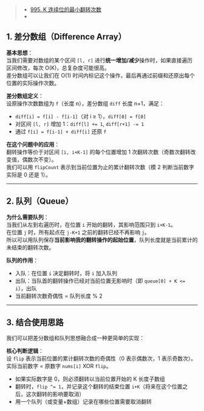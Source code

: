 > - [995. K 连续位的最小翻转次数](https://leetcode.cn/problems/minimum-number-of-k-consecutive-bit-flips/)
> - 

## 1. 差分数组（Difference Array）

**基本思想**：  
当我们需要对数组的某个区间 `[l, r]` 进行**统一增加/减少**操作时，如果直接遍历区间修改，每次 O(K)，总复杂度可能很高。  
差分数组可以让我们在 O(1) 时间内标记这个操作，最后再通过前缀和还原出每个位置的实际操作次数。

**差分数组定义**：  
设原操作次数数组为 `f`（长度 n），差分数组 `diff` 长度 n+1，满足：
- `diff[i] = f[i] - f[i-1]`（对 i ≥ 1），`diff[0] = f[0]`
- 对区间 `[l, r]` 增加 1：`diff[l] += 1`, `diff[r+1] -= 1`
- 通过 `f[i] = f[i-1] + diff[i]` 还原 `f`

**在这个问题中的应用**：  
翻转操作等价于对区间 `[i, i+K-1]` 的每个位置增加 1 次翻转次数（奇数次翻转改变值，偶数次不变）。  
我们可以用 `flipCount` 表示到当前位置为止的累计翻转次数（模 2 判断当前数字实际是 0 还是 1）。

---

## 2. 队列（Queue）

**为什么需要队列**：  
当我们从左到右遍历时，在位置 `i` 开始的翻转，其影响范围只到 `i+K-1`。  
在位置 `j` 时，所有起点在 `j-K+1` 之前的翻转已经不再影响 `j`。  
所以可以用队列保存**当前影响我的翻转操作的起始位置**，队列长度就是当前累计的未结束的翻转次数。

**队列的作用**：  
- 入队：在位置 `i` 决定翻转时，将 `i` 加入队列
- 出队：当队首的翻转操作已经对当前位置无影响时（即 `queue[0] + K <= i`），出队
- 当前翻转次数奇偶性 = 队列长度 % 2

---

## 3. 结合使用思路

我们可以把差分数组和队列思想融合成一种更简单的实现：

**核心判断逻辑**：  
设 `flip` 表示当前位置的累计翻转次数的奇偶性（0 表示偶数次，1 表示奇数次）。  
实际当前数字 = 原数字 `nums[i]` XOR `flip`。

- 如果实际数字是 0，则必须翻转以当前位置开始的 K 长度子数组
- 翻转时，`flip ^= 1`，并记录这个翻转的结束位置 `i+K`（将来在这个位置之后，这次翻转的影响要取消）
- 用一个队列（或变量+数组）记录在哪些位置需要取消翻转
